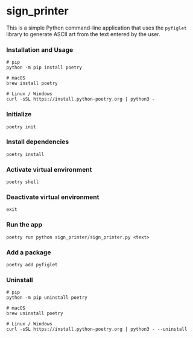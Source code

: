 # sign_printer

This is a simple Python command-line application that uses the `pyfiglet` library to generate ASCII art from the text entered by the user.

### Installation and Usage
```
# pip
python -m pip install poetry

# macOS
brew install poetry

# Linux / Windows
curl -sSL https://install.python-poetry.org | python3 -
```

### Initialize
```
poetry init
```

### Install dependencies
```
poetry install
```

### Activate virtual environment
```
poetry shell
```

### Deactivate virtual environment
```
exit
```

### Run the app
```
poetry run python sign_printer/sign_printer.py <text>
```

### Add a package
```
poetry add pyfiglet
```

### Uninstall
```
# pip
python -m pip uninstall poetry

# macOS
brew uninstall poetry

# Linux / Windows
curl -sSL https://install.python-poetry.org | python3 - --uninstall
```
